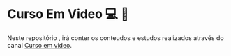 # Curso Em Video :computer: :book:
 Neste repositório , irá conter os conteudos e estudos realizados através do canal [Curso em video](https://www.youtube.com/user/cursosemvideo).



